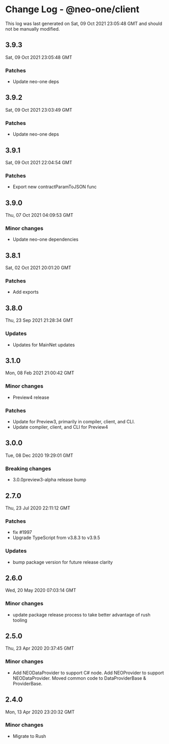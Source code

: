 # Change Log - @neo-one/client

This log was last generated on Sat, 09 Oct 2021 23:05:48 GMT and should not be manually modified.

## 3.9.3
Sat, 09 Oct 2021 23:05:48 GMT

### Patches

- Update neo-one deps

## 3.9.2
Sat, 09 Oct 2021 23:03:49 GMT

### Patches

- Update neo-one deps

## 3.9.1
Sat, 09 Oct 2021 22:04:54 GMT

### Patches

- Export new contractParamToJSON func

## 3.9.0
Thu, 07 Oct 2021 04:09:53 GMT

### Minor changes

- Update neo-one dependencies

## 3.8.1
Sat, 02 Oct 2021 20:01:20 GMT

### Patches

- Add exports

## 3.8.0
Thu, 23 Sep 2021 21:28:34 GMT

### Updates

- Updates for MainNet updates

## 3.1.0
Mon, 08 Feb 2021 21:00:42 GMT

### Minor changes

- Preview4 release

### Patches

- Update for Preview3, primarily in compiler, client, and CLI.
- Update compiler, client, and CLI for Preview4

## 3.0.0
Tue, 08 Dec 2020 19:29:01 GMT

### Breaking changes

- 3.0.0preview3-alpha release bump

## 2.7.0
Thu, 23 Jul 2020 22:11:12 GMT

### Patches

- fix #1997
- Upgrade TypeScript from v3.8.3 to v3.9.5

### Updates

- bump package version for future release clarity

## 2.6.0
Wed, 20 May 2020 07:03:14 GMT

### Minor changes

- update package release process to take better advantage of rush tooling

## 2.5.0
Thu, 23 Apr 2020 20:37:45 GMT

### Minor changes

- Add NEODataProvider to support C# node.  Add NEOProvider to support NEODataProvider.  Moved common code to DataProviderBase & ProviderBase.

## 2.4.0
Mon, 13 Apr 2020 23:20:32 GMT

### Minor changes

- Migrate to Rush

